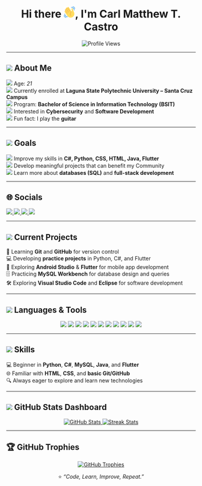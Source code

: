 <div align="center">

# Hi there <img src="https://raw.githubusercontent.com/twitter/twemoji/master/assets/svg/1f44b.svg" width="30"/>, I'm Carl Matthew T. Castro  

![Profile Views](https://komarev.com/ghpvc/?username=carlmatthewcastro&label=Profile%20Views&color=blue&style=flat)

</div>

---

## <img src="https://img.icons8.com/color/48/user-male-circle--v1.png" width="25"/> About Me  
<img src="https://img.icons8.com/color/48/birthday-cake.png" width="20"/> Age: *21*  
<img src="https://img.icons8.com/color/48/graduation-cap.png" width="20"/> Currently enrolled at **Laguna State Polytechnic University – Santa Cruz Campus**  
<img src="https://img.icons8.com/color/48/open-book.png" width="20"/> Program: **Bachelor of Science in Information Technology (BSIT)**  
<img src="https://img.icons8.com/external-flaticons-flat-flat-icons/64/external-cybersecurity-technology-flaticons-flat-flat-icons.png" width="20"/> Interested in **Cybersecurity** and **Software Development**  
<img src="https://img.icons8.com/color/48/guitar.png" width="20"/> Fun fact: I play the **guitar**  

---

## <img src="https://img.icons8.com/color/48/rocket--v1.png" width="25"/> Goals  
<img src="https://img.icons8.com/color/48/source-code.png" width="20"/> Improve my skills in **C#, Python, CSS, HTML, Java, Flutter**  
<img src="https://img.icons8.com/color/48/idea.png" width="20"/> Develop meaningful projects that can benefit my Community  
<img src="https://img.icons8.com/color/48/database.png" width="20"/> Learn more about **databases (SQL)** and **full-stack development**  

---

## 🌐 Socials

<a href="https://facebook.com/@ymkze.xviii" target="_blank">
  <img src="https://img.icons8.com/color/48/facebook.png" width="30"/>
</a>
<a href="https://instagram.com/@ymkze.xviii" target="_blank">
  <img src="https://img.icons8.com/color/48/instagram-new.png" width="30"/>
</a>
<a href="https://youtube.com/@ymkzexviii" target="_blank">
  <img src="https://img.icons8.com/color/48/youtube-play.png" width="30"/>
</a>
<a href="mailto:ymkze.xviii@gmail.com" target="_blank">
  <img src="https://img.icons8.com/color/48/gmail-new.png" width="30"/>
</a>

---

## <img src="https://img.icons8.com/color/48/project.png" width="25"/> Current Projects  

📖 Learning **Git** and **GitHub** for version control  
💻 Developing **practice projects** in Python, C#, and Flutter  
📲 Exploring **Android Studio** & **Flutter** for mobile app development  
🗄 Practicing **MySQL Workbench** for database design and queries  
🛠 Exploring **Visual Studio Code** and **Eclipse** for software development  

---

## <img src="https://img.icons8.com/color/48/code.png" width="25"/> Languages & Tools  

<div align="center">

<img src="https://cdn.jsdelivr.net/gh/devicons/devicon/icons/csharp/csharp-original.svg" width="40"/>
<img src="https://cdn.jsdelivr.net/gh/devicons/devicon/icons/java/java-original.svg" width="40"/>
<img src="https://cdn.jsdelivr.net/gh/devicons/devicon/icons/python/python-original.svg" width="40"/>
<img src="https://cdn.jsdelivr.net/gh/devicons/devicon/icons/html5/html5-original.svg" width="40"/>
<img src="https://cdn.jsdelivr.net/gh/devicons/devicon/icons/css3/css3-original.svg" width="40"/>
<img src="https://cdn.jsdelivr.net/gh/devicons/devicon/icons/mysql/mysql-original.svg" width="40"/>
<img src="https://cdn.jsdelivr.net/gh/devicons/devicon/icons/flutter/flutter-original.svg" width="40"/>
<img src="https://cdn.jsdelivr.net/gh/devicons/devicon/icons/androidstudio/androidstudio-original.svg" width="40"/>
<img src="https://cdn.jsdelivr.net/gh/devicons/devicon/icons/figma/figma-original.svg" width="40"/>
<img src="https://cdn.jsdelivr.net/gh/devicons/devicon/icons/vscode/vscode-original.svg" width="40"/>
<img src="https://cdn.jsdelivr.net/gh/devicons/devicon/icons/eclipse/eclipse-original.svg" width="40"/>

</div>

---

## <img src="https://img.icons8.com/color/48/computer-support.png" width="25"/> Skills  
💻 Beginner in **Python**, **C#**, **MySQL**, **Java**, and **Flutter**  
🌐 Familiar with **HTML**, **CSS**, and **basic Git/GitHub**  
🔍 Always eager to explore and learn new technologies  

---

## <img src="https://img.icons8.com/color/48/combo-chart.png" width="25"/> GitHub Stats Dashboard

<div align="center">

  <a href="https://roadmap.sh" target="_blank">
    <img src="https://github-readme-stats.vercel.app/api?username=carlmatthewcastro&show_icons=true&theme=radical&hide_border=false" alt="GitHub Stats" />
  </a>

  <a href="https://www.freecodecamp.org/" target="_blank">
    <img src="https://streak-stats.demolab.com?user=carlmatthewcastro&theme=radical&hide_border=false" alt="Streak Stats" />
  </a>
  
</div>

---

## 🏆 GitHub Trophies 
<div align="center">

  <a href="https://github.com/ryo-ma/github-profile-trophy">
    <img src="https://github-profile-trophy.vercel.app/?username=carlmatthewcastro&theme=radical&no-frame=false&no-bg=true&margin-w=4" alt="GitHub Trophies" />
  </a>

⭐ *“Code, Learn, Improve, Repeat.”*

</div>
